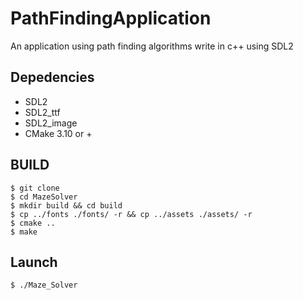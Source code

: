 # PathFindingApplication
An application using path finding algorithms write in c++ using SDL2

## Depedencies
- SDL2
- SDL2_ttf
- SDL2_image
- CMake 3.10 or +

## BUILD
```
$ git clone
$ cd MazeSolver
$ mkdir build && cd build
$ cp ../fonts ./fonts/ -r && cp ../assets ./assets/ -r
$ cmake ..
$ make
```

## Launch
```
$ ./Maze_Solver
```

